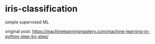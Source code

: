 # iris-classification
simple supervised ML

original post: https://machinelearningmastery.com/machine-learning-in-python-step-by-step/
